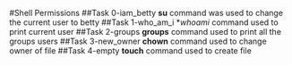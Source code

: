 #Shell Permissions
##Task 0-iam_betty
**su** command was used to change the current user to betty
##Task 1-who_am_i
**whoami* command used to print current user
##Task 2-groups
**groups** command used to print all the groups users
##Task 3-new_owner
**chown** command used to change owner of file
##Task 4-empty
**touch** command used to create file
